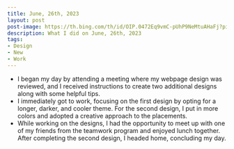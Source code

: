 ```yaml
---
title: June, 26th, 2023
layout: post
post-image: https://th.bing.com/th/id/OIP.0472Eq9vmC-pUhP9NeMtuAHaFj?pid=ImgDet&w=1307&h=980&rs=1
description: What I did on June, 26th, 2023
tags:
- Design
- New
- Work
---
```


- I began my day by attending a meeting where my webpage design was reviewed, and I received instructions to create two additional designs along with some helpful tips. 
- I immediately got to work, focusing on the first design by opting for a longer, darker, and cooler theme. For the second design, I put in more colors and adopted a creative approach to the placements. 
- While working on the designs, I had the opportunity to meet up with one of my friends from the teamwork program and enjoyed lunch together. After completing the second design, I headed home, concluding my day.